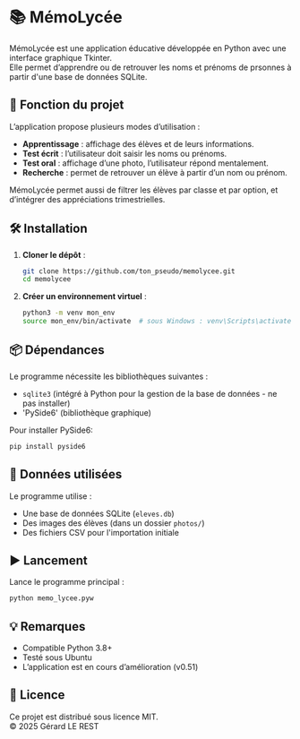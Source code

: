 # 📚 MémoLycée

MémoLycée est une application éducative développée en Python avec une interface graphique Tkinter.  
Elle permet d’apprendre ou de retrouver les noms et prénoms de prsonnes à partir  d'une base de données SQLite.

## 📌 Fonction du projet

L’application propose plusieurs modes d’utilisation :

- **Apprentissage** : affichage des élèves et de leurs informations.
- **Test écrit** : l’utilisateur doit saisir les noms ou prénoms.
- **Test oral** : affichage d’une photo, l’utilisateur répond mentalement.
- **Recherche** : permet de retrouver un élève à partir d’un nom ou prénom.

MémoLycée permet aussi de filtrer les élèves par classe et par option, et d’intégrer des appréciations trimestrielles.

## 🛠️ Installation

1. **Cloner le dépôt** :
   
   ```bash
   git clone https://github.com/ton_pseudo/memolycee.git
   cd memolycee
   ```

2. **Créer un environnement virtuel** :
   
   ```bash
   python3 -m venv mon_env
   source mon_env/bin/activate  # sous Windows : venv\Scripts\activate
   ```

## 📦 Dépendances

Le programme nécessite les bibliothèques suivantes :

- `sqlite3` (intégré à Python pour la gestion de la base de données - ne pas installer)
- 'PySide6' (bibliothèque graphique)

Pour installer PySide6:
```bash
pip install pyside6
```

## 📂 Données utilisées

Le programme utilise :

- Une base de données SQLite (`eleves.db`)
- Des images des élèves (dans un dossier `photos/`)
- Des fichiers CSV pour l'importation initiale

## ▶️ Lancement

Lance le programme principal :

```bash
python memo_lycee.pyw
```

## 💡 Remarques

- Compatible Python 3.8+
- Testé sous Ubuntu
- L’application est en cours d’amélioration (v0.51)

## 📄 Licence

Ce projet est distribué sous licence MIT.  
© 2025 Gérard LE REST
